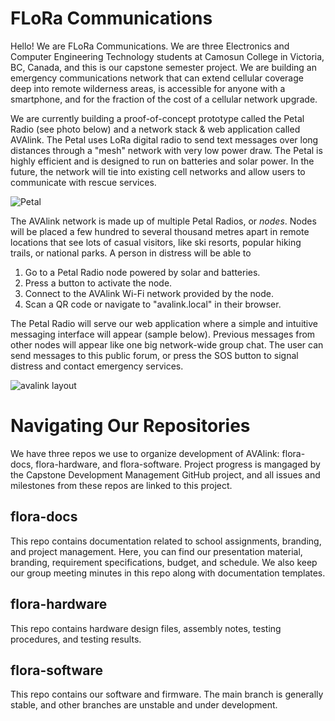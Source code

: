 # FLoRa Communications

Hello! We are FLoRa Communications.
We are three Electronics and Computer Engineering Technology students at Camosun College in Victoria, BC, Canada, and this is our capstone semester project.
We are building an emergency communications network that can extend cellular coverage deep into remote wilderness areas, is accessible for anyone with a smartphone, and for the fraction of the cost of a cellular network upgrade.

We are currently building a proof-of-concept prototype called the Petal Radio (see photo below) and a network stack & web application called AVAlink. 
The Petal uses LoRa digital radio to send text messages over long distances through a "mesh" network with very low power draw.
The Petal is highly efficient and is designed to run on batteries and solar power.
In the future, the network will tie into existing cell networks and allow users to communicate with rescue services.

![Petal](https://github.com/user-attachments/assets/99636dc9-3c5e-4dd9-85fc-07d69e1258d2)

The AVAlink network is made up of multiple Petal Radios, or _nodes_. Nodes will be placed a few hundred to several thousand metres apart in remote locations that see lots of casual visitors, like ski resorts, popular hiking trails, or national parks.
A person in distress will be able to
1. Go to a Petal Radio node powered by solar and batteries.
2. Press a button to activate the node.
3. Connect to the AVAlink Wi-Fi network provided by the node.
4. Scan a QR code or navigate to "avalink.local" in their browser.

The Petal Radio will serve our web application where a simple and intuitive messaging interface will appear (sample below). Previous messages from other nodes will appear like one big network-wide group chat.
The user can send messages to this public forum, or press the SOS button to signal distress and contact emergency services.

![avalink layout](https://github.com/user-attachments/assets/d5fd395c-557e-4b48-9877-57e4437c1610)


# Navigating Our Repositories

We have three repos we use to organize development of AVAlink: flora-docs, flora-hardware, and flora-software.
Project progress is mangaged by the Capstone Development Management GitHub project, and all issues and milestones from these repos are linked to this project.

## flora-docs

This repo contains documentation related to school assignments, branding, and project management. 
Here, you can find our presentation material, branding, requirement specifications, budget, and schedule.
We also keep our group meeting minutes in this repo along with documentation templates.

## flora-hardware

This repo contains hardware design files, assembly notes, testing procedures, and testing results.

## flora-software

This repo contains our software and firmware. The main branch is generally stable, and other branches are unstable and under development.

<!---
flora-comms/flora-comms is a ✨ special ✨ repository because its `README.md` (this file) appears on your GitHub profile.
You can click the Preview link to take a look at your changes.
--->
